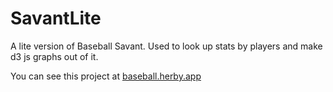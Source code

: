 # SavantLite
A lite version of Baseball Savant. Used to look up stats by players and make d3 js graphs out of it.

You can see this project at [baseball.herby.app](baseball.herby.app)
